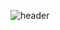 ![header](https://capsule-render.vercel.app/api?type=waving&color=E3826C&height=250&section=header&text=FinalProject%20Song&fontSize=90&animation=fadeIn&fontAlignY=38&desc=%20&descAlignY=62&descAlign=62)

